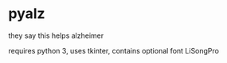 # pyalz
they say this helps alzheimer

requires python 3, uses tkinter, contains optional font LiSongPro
